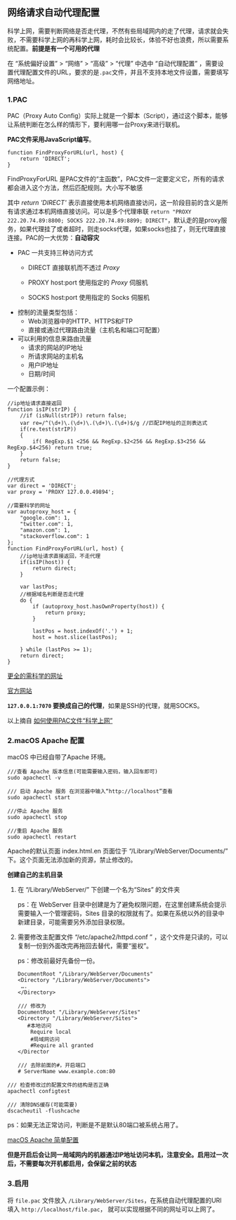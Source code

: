 ## 网络请求自动代理配置

科学上网，需要判断网络是否走代理，不然有些局域网内的走了代理，请求就会失败，不需要科学上网的再科学上网，耗时会比较长，体验不好也浪费，所以需要系统配置。**前提是有一个可用的代理**

在 “系统偏好设置”  > “网络” > “高级” > “代理” 中选中 “自动代理配置” ，需要设置代理配置文件的URL，要求的是`.pac`文件，并且不支持本地文件设置，需要填写网络地址。

### 1.PAC

PAC（Proxy Auto Config）实际上就是一个脚本（Script），通过这个脚本，能够让系统判断在怎么样的情形下，要利用哪一台Proxy来进行联机。

**PAC文件采用JavaScript编写**。

```
function FindProxyForURL(url, host) {
    return 'DIRECT';
}
```

FindProxyForURL 是PAC文件的“主函数”，PAC文件一定要定义它，所有的请求都会进入这个方法，然后匹配规则。大小写不敏感

其中 *return 'DIRECT'* 表示直接使用本机网络直接访问，这一阶段目前的含义是所有请求通过本机网络直接访问。可以是多个代理串联 `return "PROXY 222.20.74.89:8800; SOCKS 222.20.74.89:8899; DIRECT"`，默认走的是proxy服务，如果代理挂了或者超时，则走socks代理，如果socks也挂了，则无代理直接连接。PAC的一大优势：**自动容灾**

- PAC 一共支持三种访问方式

  * DIRECT 直接联机而不透过 *Proxy*

  * PROXY host:port 使用指定的 *Proxy* 伺服机

  * SOCKS host:port 使用指定的 Socks 伺服机

* 控制的流量类型包括：
  	* Web浏览器中的HTTP、HTTPS和FTP
  	* 直接或通过代理路由流量（主机名和端口可配置） 
* 可以利用的信息来路由流量
  	* 请求的网站的IP地址
  	* 所请求网站的主机名
  	* 用户IP地址
  	* 日期/时间

一个配置示例：

```
//ip地址请求直接返回
function isIP(strIP) {
	//if (isNull(strIP)) return false;
	var re=/^(\d+)\.(\d+)\.(\d+)\.(\d+)$/g //匹配IP地址的正则表达式
	if(re.test(strIP))
	{
		if( RegExp.$1 <256 && RegExp.$2<256 && RegExp.$3<256 && RegExp.$4<256) return true;
	}
	return false;
}

//代理方式
var direct = 'DIRECT';
var proxy = 'PROXY 127.0.0.49894';

//需要科学的网址
var autoproxy_host = {
    "google.com": 1,
    "twitter.com": 1,
    "amazon.com": 1,
    "stackoverflow.com": 1
};
function FindProxyForURL(url, host) {
	//ip地址请求直接返回，不走代理
	if(isIP(host)) {
		return direct;
	}

    var lastPos;
    //根据域名判断是否走代理
    do {
        if (autoproxy_host.hasOwnProperty(host)) {
            return proxy;
        }
        
        lastPos = host.indexOf('.') + 1;
        host = host.slice(lastPos);

    } while (lastPos >= 1);
    return direct;
}

```

[更全的需科学的网址](https://github.com/Alvin9999/new-pac/blob/master/pac)

[官方网站](http://findproxyforurl.com)

**`127.0.0.1:7070` 要换成自己的代理**，如果是SSH的代理，就用SOCKS。

以上摘自 [如何使用PAC文件“科学上网”](<https://exp-team.github.io/blog/2017/01/13/tool/using-pac/>)

### 2.macOS Apache 配置

macOS 中已经自带了Apache 环境。

```
///查看 Apache 版本信息(可能需要输入密码，输入回车即可)
sudo apachectl -v 

/// 启动 Apache 服务 在浏览器中输入“http://localhost”查看
sudo apachectl start

///停止 Apache 服务
sudo apachectl stop

///重启 Apache 服务
sudo apachectl restart
```

Apache的默认页面 index.html.en 页面位于 “/Library/WebServer/Documents/” 下。这个页面无法添加新的资源，禁止修改的。



**创建自己的主机目录**

1. 在 “/Library/WebServer/” 下创建一个名为“Sites” 的文件夹

   ps：在 WebServer 目录中创建是为了避免权限问题，在这里创建系统会提示需要输入一个管理密码，Sites 目录的权限就有了。如果在系统以外的目录中新建目录，可能需要另外添加目录权限。

2. 需要修改主配置文件 “/etc/apache2/httpd.conf ” ，这个文件是只读的，可以复制一份到外面改完再拖回去替代，需要“鉴权”。

   ps：修改前最好先备份一份。

   ```
   DocumentRoot "/Library/WebServer/Documents"
   <Directory "/Library/WebServer/Documents">
   	….
   </Directory>
   
   /// 修改为
   DocumentRoot "/Library/WebServer/Sites"
   <Directory "/Library/WebServer/Sites">
   	  #本地访问
       Require local
       #局域网访问
       #Require all granted
   </Director
   
   /// 去除前面的#，开启端口
   # ServerName www.example.com:80
   ```

   

```
/// 检查修改过的配置文件的结构是否正确
apachectl configtest 

/// 清除DNS缓存(可能需要)
dscacheutil -flushcache
```

ps：如果无法正常访问，判断是不是默认80端口被系统占用了。

[macOS Apache 简单配置](<https://blog.csdn.net/beyonddeg/article/details/82766395>)

**但是开启后会让同一局域网内的机器通过IP地址访问本机，注意安全。启用过一次后，不需要每次开机都启用，会保留之前的状态**

### 3.启用

将 `file.pac` 文件放入 `/Library/WebServer/Sites`，在系统自动代理配置的URl 填入 `http://localhost/file.pac`， 就可以实现根据不同的网址可以上网了。
